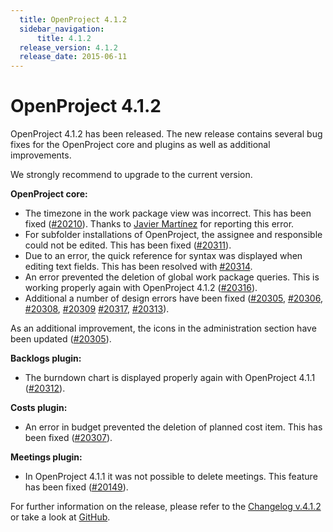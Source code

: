 ```yaml
---
  title: OpenProject 4.1.2
  sidebar_navigation:
      title: 4.1.2
  release_version: 4.1.2
  release_date: 2015-06-11
---
```



# OpenProject 4.1.2

OpenProject 4.1.2 has been released. The new release contains
several bug fixes for the OpenProject core and plugins as well as
additional improvements.

We strongly recommend to upgrade to the current version.

**OpenProject core:**

  - The timezone in the work package view was incorrect. This has been
    fixed
    ([\#20210](https://community.openproject.org/work_packages/20210)).
    Thanks to [Javier
    Martínez](https://community.openproject.org/users/39048) for
    reporting this error.
  - For subfolder installations of OpenProject, the assignee and
    responsible could not be edited. This has been fixed
    ([\#20311](https://community.openproject.org/work_packages/20311)).
  - Due to an error, the quick reference for syntax was displayed when
    editing text fields. This has been resolved with
    [\#20314](https://community.openproject.org/work_packages/20314).
  - An error prevented the deletion of global work package queries. This
    is working properly again with OpenProject 4.1.2
    ([\#20316](https://community.openproject.org/work_packages/20316)).
  - Additional a number of design errors have been fixed
    ([\#20305](https://community.openproject.org/work_packages/20305), [\#20306](https://community.openproject.org/work_packages/20306),
    [\#20308](https://community.openproject.org/work_packages/20308),
    [\#20309](https://community.openproject.org/work_packages/20309) [\#20317](https://community.openproject.org/work_packages/20317),
    [\#20313](https://community.openproject.org/work_packages/20313)).

As an additional improvement, the icons in the administration section
have been updated
([\#20305](https://community.openproject.org/work_packages/20305)).

**Backlogs plugin:**

  - The burndown chart is displayed properly again with OpenProject
    4.1.1
    ([\#20312](https://community.openproject.org/work_packages/20312)).

**Costs plugin:**

  - An error in budget prevented the deletion of planned cost item. This
    has been fixed
    ([\#20307](https://community.openproject.org/work_packages/20307)).

**Meetings plugin:**

  - In OpenProject 4.1.1 it was not possible to delete meetings. This
    feature has been fixed
    ([\#20149](https://community.openproject.org/work_packages/20149)).

 

For further information on the release, please refer to the [Changelog
v.4.1.2](https://community.openproject.org/versions/726) or take a look
at [GitHub](https://github.com/opf/openproject/tree/v4.1.2).

 


